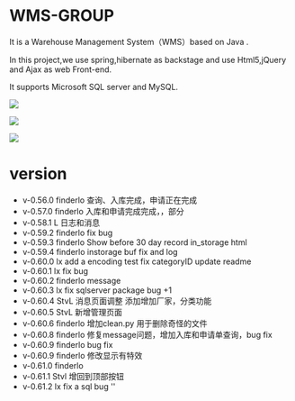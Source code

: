 # WMS-GROUP

It is a Warehouse Management System（WMS）based on Java .

In this project,we use spring,hibernate as backstage and use Html5,jQuery and Ajax as web Front-end.

It supports Microsoft SQL server and MySQL.

![](http://i1.piimg.com/567571/bfef94ac6d69a9b7.png)

![](http://i1.piimg.com/567571/59e9b5225cc04d61.png)

![](http://i1.piimg.com/567571/a3bd15c66a25a03f.png)

# version
* v-0.56.0 finderlo
   查询、入库完成，申请正在完成
* v-0.57.0 finderlo
   入库和申请完成完成，，部分
* v-0.58.1 L
   日志和消息
* v-0.59.2 finderlo
   fix bug
* v-0.59.3 finderlo
   Show before 30 day record in_storage html
* v-0.59.4 finderlo
   instorage buf fix and log
* v-0.60.0 lx
   add a encoding test
   fix categoryID
   update readme
* v-0.60.1 lx
   fix bug
* v-0.60.2 finderlo
   message
* v-0.60.3 lx
   fix sqlserver package bug +1
* v-0.60.4 StvL
   消息页面调整   添加增加厂家，分类功能
* v-0.60.5 StvL 新增管理页面
* v-0.60.6 finderlo
   增加clean.py 用于删除奇怪的文件
* v-0.60.8 finderlo
   修复message问题，增加入库和申请单查询，bug fix
* v-0.60.9 finderlo
   bug fix
* v-0.60.9 finderlo
   修改显示有特效
* v-0.61.0 finderlo
* v-0.61.1 Stvl
   增回到顶部按钮
* v-0.61.2 lx
   fix a sql bug ''
